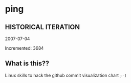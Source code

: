 # ping

## HISTORICAL ITERATION
2007-07-04

Incremented: 3684

## What is this?? 
Linux skills to hack the github commit visualization chart `;-)`

